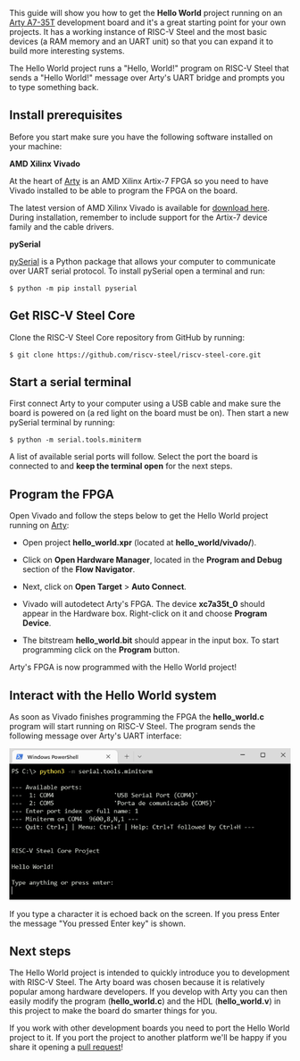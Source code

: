 This guide will show you how to get the **Hello World** project running on an [Arty A7-35T](https://digilent.com/shop/arty-a7-artix-7-fpga-development-board/) development board and it's a great starting point for your own projects. It has a working instance of RISC-V Steel and the most basic devices (a RAM memory and an UART unit) so that you can expand it to build more interesting systems.

The Hello World project runs a "Hello, World!" program on RISC-V Steel that sends a "Hello World!" message over Arty's UART bridge and prompts you to type something back. 

## Install prerequisites

Before you start make sure you have the following software installed on your machine:

**AMD Xilinx Vivado**

At the heart of [Arty](https://digilent.com/shop/arty-a7-artix-7-fpga-development-board/) is an AMD Xilinx Artix-7 FPGA so you need to have Vivado installed to be able to program the FPGA on the board.

The latest version of AMD Xilinx Vivado is available for [download here](https://www.xilinx.com/support/download.html). During installation, remember to include support for the Artix-7 device family and the cable drivers.

**pySerial**

[pySerial](https://pyserial.readthedocs.io/en/latest/index.html) is a Python package that allows your computer to communicate over UART serial protocol. To install pySerial open a terminal and run:

```
$ python -m pip install pyserial
```

## Get RISC-V Steel Core

Clone the RISC-V Steel Core repository from GitHub by running:

```
$ git clone https://github.com/riscv-steel/riscv-steel-core.git
```

## Start a serial terminal

First connect Arty to your computer using a USB cable and make sure the board is powered on (a red light on the board must be on). Then start a new pySerial terminal by running:

```
$ python -m serial.tools.miniterm
```

A list of available serial ports will follow. Select the port the board is connected to and **keep the terminal open** for the next steps.

## Program the FPGA

Open Vivado and follow the steps below to get the Hello World project running on [Arty](https://digilent.com/shop/arty-a7-artix-7-fpga-development-board/):

- Open project **hello_world.xpr** (located at **hello_world/vivado/**).

- Click on **Open Hardware Manager**, located in the **Program and Debug** section of the **Flow Navigator**.

- Next, click on **Open Target** > **Auto Connect**.

- Vivado will autodetect Arty's FPGA. The device **xc7a35t_0** should appear in the Hardware box. Right-click on it and choose **Program Device**.

- The bitstream **hello_world.bit** should appear in the input box. To start programming click on the **Program** button.

Arty's FPGA is now programmed with the Hello World project!

## Interact with the Hello World system

As soon as Vivado finishes programming the FPGA the **hello_world.c** program will start running on RISC-V Steel. The program sends the following message over Arty's UART interface:

![pyserial-hello](images/getting-started/pyserial-0.png)

If you type a character it is echoed back on the screen. If you press Enter the message "You pressed Enter key" is shown.

## Next steps

The Hello World project is intended to quickly introduce you to development with RISC-V Steel. The Arty board was chosen because it is relatively popular among hardware developers. If you develop with Arty you can then easily modify the program (**hello_world.c**) and the HDL (**hello_world.v**) in this project to make the board do smarter things for you.

If you work with other development boards you need to port the Hello World project to it. If you port the project to another platform we'll be happy if you share it opening a [pull request](https://github.com/riscv-steel/riscv-steel-core/pulls)!



</br>

